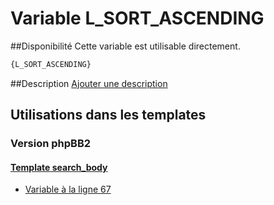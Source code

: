 # Variable L_SORT_ASCENDING

##Disponibilité
Cette variable est utilisable directement.

```html
{L_SORT_ASCENDING}
```

##Description
[Ajouter une description](https://fa-tvars.appspot.com/var/L_SORT_ASCENDING)

## Utilisations dans les templates

### Version phpBB2

#### [Template search_body](subsilver/search_body.md#readme)
* [Variable &agrave; la ligne 67](../subsilver/search_body.tpl#L67)